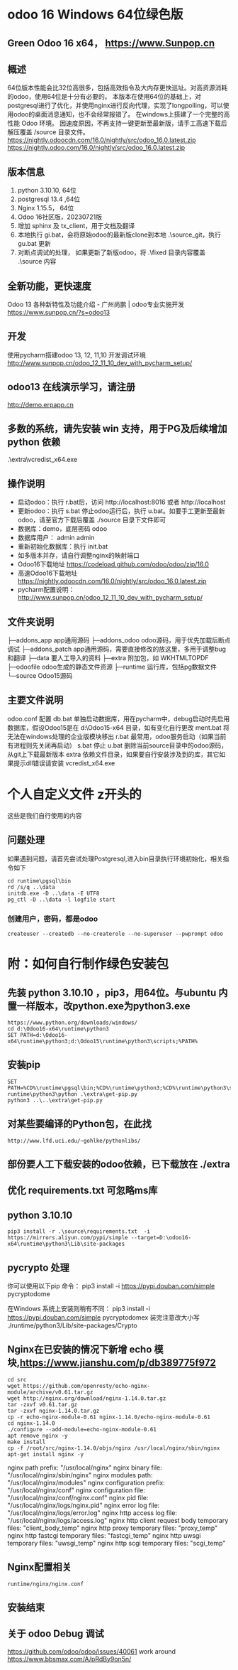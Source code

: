 # odoo 16 Windows 64位绿色版
Green Odoo 16 x64， https://www.Sunpop.cn
---------------------------------------

## 概述
64位版本性能会比32位高很多，包括高效指令及大内存更快巡址。对高资源消耗的odoo，使用64位是十分有必要的。
本版本在使用64位的基础上，对postgresql进行了优化，并使用nginx进行反向代理，实现了longpolling，可以使用odoo的桌面消息通知，也不会经常报错了。
在windows上搭建了一个完整的高性能 Odoo 环境。
因速度原因，不再支持一键更新至最新版，请手工高速下载后解压覆盖 /source 目录文件。
https://nightly.odoocdn.com/16.0/nightly/src/odoo_16.0.latest.zip
https://nightly.odoo.com/16.0/nightly/src/odoo_16.0.latest.zip

## 版本信息
1. python 3.10.10, 64位
2. postgresql 13.4 ,64位
3. Nginx 1.15.5， 64位
4. Odoo 16社区版，20230721版
5. 增加 sphinx 及 tx_client，用于文档及翻译
6. 本地执行 gi.bat，会将原始odoo的最新版clone到本地 .\source_git，执行 gu.bat 更新
7. 对断点调试的处理， 如果更新了新版odoo，将 .\fixed 目录内容覆盖 .\source 内容

## 全新功能，更快速度
Odoo 13 各种新特性及功能介绍 - 广州尚鹏 | odoo专业实施开发
https://www.sunpop.cn/?s=odoo13

## 开发
使用pycharm搭建odoo 13, 12, 11,10 开发调试环境
http://www.sunpop.cn/odoo_12_11_10_dev_with_pycharm_setup/

## odoo13 在线演示学习，请注册
http://demo.erpapp.cn

## 多数的系统，请先安装 win 支持，用于PG及后续增加 python 依赖
.\extra\vcredist_x64.exe

## 操作说明
- 启动odoo：执行 r.bat后，访问 http://localhost:8016  或者  http://localhost
- 更新odoo：执行 s.bat 停止odoo运行后，执行 u.bat。如要手工更新至最新odoo，请至官方下载后覆盖 ./source 目录下文件即可
- 数据库：demo，底层密码 odoo
- 数据库用户： admin admin
- 重新初始化数据库：执行 init.bat
- 如多版本并存，请自行调整nginx的映射端口
- Odoo16下载地址 https://codeload.github.com/odoo/odoo/zip/16.0
- 高速Odoo16下载地址
https://nightly.odoocdn.com/16.0/nightly/src/odoo_16.0.latest.zip
- pycharm配置说明： http://www.sunpop.cn/odoo_12_11_10_dev_with_pycharm_setup/


## 文件夹说明
├─addons_app    app通用源码
├─addons_odoo    odoo源码，用于优先加载后断点调试
├─addons_patch    app通用源码，需要直接修改的放这里，多用于调整bug和翻译
├─data  要人工导入的资料
├─extra  附加包，如 WKHTMLTOPDF
├─odoofile  odoo生成的静态文件资源
├─runtime   运行库，包括pg数据文件
└─source    Odoo15源码

## 主要文件说明
odoo.conf   配置
db.bat  单独启动数据库，用在pycharm中，debug启动时先启用数据库，假设Odoo15是在 d:\Odoo15-x64 目录，如有变化自行更改
ment.bat    将无法在windows处理的企业版模块移出
r.bat   最常用，odoo服务启动（如果当前有进程则先关闭再启动）
s.bat 停止
u.bat 删除当前source目录中的odoo源码，从git上下载最新版本
extra 依赖文件目录，如果要自行安装涉及到的库，其它如果提示dll错误请安装 vcredist_x64.exe

# 个人自定义文件 z开头的
这些是我们自行使用的内容

## 问题处理
如果遇到问题，请首先尝试处理Postgresql,进入bin目录执行环境初始化，相关指令如下
```
cd runtime\pgsql\bin
rd /s/q ..\data
initdb.exe -D ..\data -E UTF8
pg_ctl -D ..\data -l logfile start
```
### 创建用户，密码，都是odoo
```
createuser --createdb --no-createrole --no-superuser --pwprompt odoo
```

# 附：如何自行制作绿色安装包
## 先装 python 3.10.10 ，pip3，用64位。与ubuntu 内置一样版本，改python.exe为python3.exe
```
https://www.python.org/downloads/windows/
cd d:\Odoo16-x64\runtime\python3
SET PATH=d:\Odoo16-x64\runtime\python3;d:\Odoo15\runtime\python3\scripts;%PATH%
```

## 安装pip
```
SET PATH=%CD%\runtime\pgsql\bin;%CD%\runtime\python3;%CD%\runtime\python3\scripts;%CD%\runtime\win32\wkhtmltopdf;%CD%\runtime\win32\nodejs;%CD%\source;%PATH%
runtime\python3\python .\extra\get-pip.py
python3 ..\..\extra\get-pip.py
```
## 对某些要编译的Python包，在此找
```
http://www.lfd.uci.edu/~gohlke/pythonlibs/
```
## 部份要人工下载安装的odoo依赖，已下载放在 ./extra
## 优化 requirements.txt 可忽略ms库

## python 3.10.10
```
pip3 install -r .\source\requirements.txt  -i https://mirrors.aliyun.com/pypi/simple --target=D:\odoo16-x64\runtime\python3\Lib\site-packages
```

## pycrypto 处理
你可以使用以下pip 命令：
pip3 install -i https://pypi.douban.com/simple pycryptodome 

在Windows 系统上安装则稍有不同：
pip3 install -i https://pypi.douban.com/simple pycryptodomex
装完注意改大小写 
./runtime/python3/Lib/site-packages/Crypto

## Nginx在已安装的情况下新增 echo 模块,https://www.jianshu.com/p/db389775f972
```
cd src
wget https://github.com/openresty/echo-nginx-module/archive/v0.61.tar.gz
wget http://nginx.org/download/nginx-1.14.0.tar.gz
tar -zxvf v0.61.tar.gz
tar -zxvf nginx-1.14.0.tar.gz
cp -r echo-nginx-module-0.61 nginx-1.14.0/echo-nginx-module-0.61
cd nginx-1.14.0
./configure --add-module=echo-nginx-module-0.61
apt remove nginx -y
make install
cp -f /root/src/nginx-1.14.0/objs/nginx /usr/local/nginx/sbin/nginx
apt-get install nginx -y
```
  nginx path prefix: "/usr/local/nginx"
  nginx binary file: "/usr/local/nginx/sbin/nginx"
  nginx modules path: "/usr/local/nginx/modules"
  nginx configuration prefix: "/usr/local/nginx/conf"
  nginx configuration file: "/usr/local/nginx/conf/nginx.conf"
  nginx pid file: "/usr/local/nginx/logs/nginx.pid"
  nginx error log file: "/usr/local/nginx/logs/error.log"
  nginx http access log file: "/usr/local/nginx/logs/access.log"
  nginx http client request body temporary files: "client_body_temp"
  nginx http proxy temporary files: "proxy_temp"
  nginx http fastcgi temporary files: "fastcgi_temp"
  nginx http uwsgi temporary files: "uwsgi_temp"
  nginx http scgi temporary files: "scgi_temp"

## Nginx配置相关
```
runtime/nginx/nginx.conf
```
## 安装结束

## 关于 odoo Debug 调试
https://github.com/odoo/odoo/issues/40061
work around
https://www.bbsmax.com/A/pRdBy9on5n/
